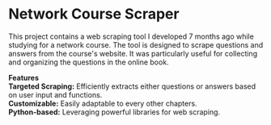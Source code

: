 # **Network Course Scraper**
This project contains a web scraping tool I developed 7 months ago while studying for a network course. The tool is designed to scrape questions and answers from the course's website. It was particularly useful for collecting and organizing the questions in the online book.

**Features** <br>
**Targeted Scraping:** Efficiently extracts either questions or answers based on user input and functions. <br>
**Customizable:** Easily adaptable to every other chapters. <br>
**Python-based:** Leveraging powerful libraries for web scraping. <br>
